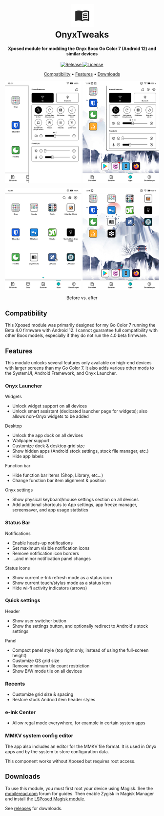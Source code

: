 <h1 align="center">
  <img alt="Icon" width="75" src="https://github.com/timschneeb/OnyxTweaks/blob/main/fastlane/metadata/android/en-US/images/icon.png?raw=true">
  <br>
  OnyxTweaks
  <br>
</h1>
<h4 align="center">Xposed module for modding the Onyx Boox Go Color 7 (Android 12) and similar devices</h4>
<p align="center">
  <a href="https://github.com/timschneeb/OnyxTweaks/releases">
  	<img alt="Release" src="https://img.shields.io/github/v/release/timschneeb/OnyxTweaks">
  </a>
  <!--<a href="https://f-droid.org/packages/me.timschneeberger.onyxtweaks/">
  	<img alt="F-Droid release" src="https://img.shields.io/f-droid/v/me.timschneeberger.onyxtweaks">
  </a>-->
  <a href="https://github.com/timschneeb/OnyxTweaks/blob/master/LICENSE">
      <img alt="License" src="https://img.shields.io/github/license/timschneeb/OnyxTweaks">
  </a>


</p>
<p align="center">
  <a href="#compatibility">Compatibility</a> •
  <a href="#features">Features</a> •
  <a href="#downloads">Downloads</a>
</p>


<p align="center">
   <img alt="Screenshot" width="250" src="screenshots/orig_launcher.png">
   <img alt="Screenshot" width="250" src="screenshots/mod_launcher.png">
</p>
<p align="center">
   <img alt="Screenshot" width="250" src="screenshots/orig_qs.png">
   <img alt="Screenshot" width="250" src="screenshots/mod_qs.png">
</p>
<p align="center">
  Before vs. after
</p>


## Compatibility
This Xposed module was primarily designed for my Go Color 7 running the Beta 4.0 firmware with Android 12. 
I cannot guarantee full compatibility with other Boox models, especially if they do not run the 4.0 beta firmware.

## Features

This module unlocks several features only available on high-end devices with larger screens than my Go Color 7. It also adds various other mods to the SystemUI, Android Framework, and Onyx Launcher.

### Onyx Launcher

Widgets
* Unlock widget support on all devices
* Unlock smart assistant (dedicated launcher page for widgets); also allows non-Onyx widgets to be added

Desktop
* Unlock the app dock on all devices
* Wallpaper support
* Customize dock & desktop grid size
* Show hidden apps (Android stock settings, stock file manager, etc.)
* Hide app labels

Function bar
* Hide function bar items (Shop, Library, etc...)
* Change function bar item alignment & position

Onyx settings
* Show physical keyboard/mouse settings section on all devices
* Add additional shortcuts to App settings, app freeze manager, screensaver, and app usage statistics

### Status Bar

Notifications
* Enable heads-up notifications
* Set maximum visible notification icons
* Remove notification icon borders
* ...and minor notification panel changes

Status icons
* Show current e-Ink refresh mode as a status icon
* Show current touch/stylus mode as a status icon
* Hide wi-fi activity indicators (arrows)

### Quick settings

Header
* Show user switcher button
* Show the settings button, and optionally redirect to Android's stock settings

Panel
* Compact panel style (top right only, instead of using the full-screen height)
* Customize QS grid size
* Remove minimum tile count restriction
* Show B/W mode tile on all devices

### Recents

* Customize grid size & spacing
* Restore stock Android item header styles

### e-Ink Center

* Allow regal mode everywhere, for example in certain system apps 

### MMKV system config editor

The app also includes an editor for the MMKV file format. It is used in Onyx apps and by the system to store configuration data.

This component works without Xposed but requires root access.

## Downloads

To use this module, you must first root your device using Magisk. See the [mobileread.com](https://mobileread.com) forum for guides.
Then enable Zygisk in Magisk Manager and install the [LSPosed Magisk module](https://github.com/JingMatrix/LSPosed/releases).

See [releases](https://github.com/timschneeb/OnyxTweaks) for downloads.

<!--TODO
This app is available for free on Google Play: [https://play.google.com/store/apps/details?id=me.timschneeberger.onyxtweaks](https://play.google.com/store/apps/details?id=me.timschneeberger.onyxtweaks)

Also available on F-Droid: https://f-droid.org/packages/me.timschneeberger.onyxtweaks/

[<img src="https://fdroid.gitlab.io/artwork/badge/get-it-on.png"
    alt="Get it on F-Droid"
    height="80">](https://f-droid.org/packages/me.timschneeberger.onyxtweaks/)
[<img src="https://play.google.com/intl/en_us/badges/static/images/badges/en_badge_web_generic.png"
    alt="Get it on Google Play"
    height="80">](https://play.google.com/store/apps/details?id=me.timschneeberger.onyxtweaks&utm_source=github&pcampaignid=pcampaignidMKT-Other-global-all-co-prtnr-py-PartBadge-Mar2515-1)
-->
